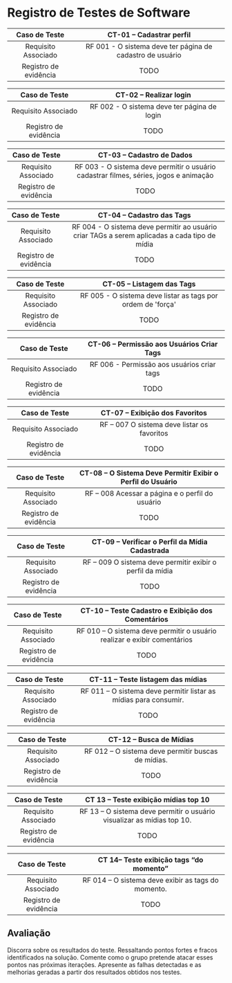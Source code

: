 # Registro de Testes de Software

| **Caso de Teste** 	| **CT-01 – Cadastrar perfil** 	|
|:---:	|:---:	|
|	Requisito Associado 	| RF 001 - O sistema deve ter página de cadastro de usuário |
|Registro de evidência | TODO |

| **Caso de Teste** 	| **CT-02 – Realizar login** 	|
|:---:	|:---:	|
|Requisito Associado | RF 002 - O sistema deve ter página de login|
|Registro de evidência | TODO |

| **Caso de Teste** 	| **CT-03 – Cadastro de Dados**	|
|:---:	|:---:	|
|Requisito Associado | RF 003 - O sistema deve permitir o usuário cadastrar filmes, séries, jogos e animação|
|Registro de evidência | TODO |

| **Caso de Teste** 	| **CT-04 – Cadastro das Tags**	|
|:---:	|:---:	|
|Requisito Associado | RF 004 - O sistema deve permitir ao usuário criar TAGs a serem aplicadas a cada tipo de mídia|
|Registro de evidência | TODO |

| **Caso de Teste** 	| **CT-05 – Listagem das Tags**	|
|:---:	|:---:	|
|Requisito Associado | RF 005 - O sistema deve listar as tags por ordem de 'força'|
|Registro de evidência | TODO |

| **Caso de Teste** 	| **CT-06 – Permissão aos Usuários Criar Tags**	|
|:---:	|:---:	|
|Requisito Associado | RF 006 - Permissão aos usuários criar tags|
|Registro de evidência | TODO |

| **Caso de Teste** 	| **CT-07 – Exibição dos Favoritos**	|
|:---:	|:---:	|
|Requisito Associado | RF – 007 O sistema deve listar os favoritos|
|Registro de evidência | TODO |

| **Caso de Teste** 	| **CT-08 – O Sistema Deve Permitir Exibir o Perfil do Usuário**	|
|:---:	|:---:	|
|Requisito Associado | RF – 008 Acessar a página e o perfil do usuário|
|Registro de evidência | TODO |

| **Caso de Teste** 	| **CT-09 – Verificar o Perfil da Mídia Cadastrada**	|
|:---:	|:---:	|
|Requisito Associado | RF – 009 O sistema deve permitir exibir o perfil da mídia|
|Registro de evidência | TODO |

| **Caso de Teste** 	| **CT-10 – Teste Cadastro e Exibição dos Comentários**	|
|:---:	|:---:	|
|Requisito Associado |RF 010 – O sistema deve permitir o usuário realizar e exibir comentários|
|Registro de evidência | TODO |

| **Caso de Teste** 	| **CT-11 – Teste listagem das mídias**	|
|:---:	|:---:	|
|Requisito Associado |RF 011 – O sistema deve permitir listar as mídias para consumir.|
|Registro de evidência | TODO |

| **Caso de Teste** 	| **CT-12 – Busca de Mídias**	|
|:---:	|:---:	|
|Requisito Associado |RF 012 – O sistema deve permitir buscas de mídias.|
|Registro de evidência | TODO |

| **Caso de Teste** 	| **CT 13 – Teste exibição mídias top 10**	|
|:---:	|:---:	|
|Requisito Associado |RF 13 – O sistema deve permitir o usuário visualizar as mídias top 10.|
|Registro de evidência | TODO |

| **Caso de Teste** 	| **CT 14– Teste exibição tags “do momento”**	|
|:---:	|:---:	|
|Requisito Associado |RF 014 – O sistema deve exibir as tags do momento.|
|Registro de evidência | TODO |

## Avaliação

Discorra sobre os resultados do teste. Ressaltando pontos fortes e fracos identificados na solução. Comente como o grupo pretende atacar esses pontos nas próximas iterações. Apresente as falhas detectadas e as melhorias geradas a partir dos resultados obtidos nos testes.